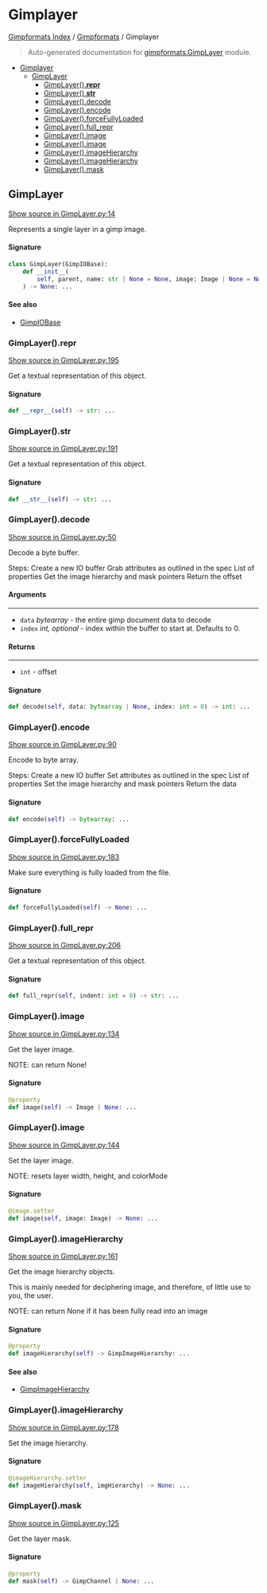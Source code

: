 # Gimplayer

[Gimpformats Index](../README.md#gimpformats-index) / [Gimpformats](./index.md#gimpformats) / Gimplayer

> Auto-generated documentation for [gimpformats.GimpLayer](../../../gimpformats/GimpLayer.py) module.

- [Gimplayer](#gimplayer)
  - [GimpLayer](#gimplayer)
    - [GimpLayer().__repr__](#gimplayer()__repr__)
    - [GimpLayer().__str__](#gimplayer()__str__)
    - [GimpLayer().decode](#gimplayer()decode)
    - [GimpLayer().encode](#gimplayer()encode)
    - [GimpLayer().forceFullyLoaded](#gimplayer()forcefullyloaded)
    - [GimpLayer().full_repr](#gimplayer()full_repr)
    - [GimpLayer().image](#gimplayer()image)
    - [GimpLayer().image](#gimplayer()image-1)
    - [GimpLayer().imageHierarchy](#gimplayer()imagehierarchy)
    - [GimpLayer().imageHierarchy](#gimplayer()imagehierarchy-1)
    - [GimpLayer().mask](#gimplayer()mask)

## GimpLayer

[Show source in GimpLayer.py:14](../../../gimpformats/GimpLayer.py#L14)

Represents a single layer in a gimp image.

#### Signature

```python
class GimpLayer(GimpIOBase):
    def __init__(
        self, parent, name: str | None = None, image: Image | None = None
    ) -> None: ...
```

#### See also

- [GimpIOBase](./GimpIOBase.md#gimpiobase)

### GimpLayer().__repr__

[Show source in GimpLayer.py:195](../../../gimpformats/GimpLayer.py#L195)

Get a textual representation of this object.

#### Signature

```python
def __repr__(self) -> str: ...
```

### GimpLayer().__str__

[Show source in GimpLayer.py:191](../../../gimpformats/GimpLayer.py#L191)

Get a textual representation of this object.

#### Signature

```python
def __str__(self) -> str: ...
```

### GimpLayer().decode

[Show source in GimpLayer.py:50](../../../gimpformats/GimpLayer.py#L50)

Decode a byte buffer.

Steps:
Create a new IO buffer
Grab attributes as outlined in the spec
List of properties
Get the image hierarchy and mask pointers
Return the offset

#### Arguments

----
 - `data` *bytearray* - the entire gimp document data to decode
 - `index` *int, optional* - index within the buffer to start at. Defaults to 0.

#### Returns

-------
 - `int` - offset

#### Signature

```python
def decode(self, data: bytearray | None, index: int = 0) -> int: ...
```

### GimpLayer().encode

[Show source in GimpLayer.py:90](../../../gimpformats/GimpLayer.py#L90)

Encode to byte array.

Steps:
Create a new IO buffer
Set attributes as outlined in the spec
List of properties
Set the image hierarchy and mask pointers
Return the data

#### Signature

```python
def encode(self) -> bytearray: ...
```

### GimpLayer().forceFullyLoaded

[Show source in GimpLayer.py:183](../../../gimpformats/GimpLayer.py#L183)

Make sure everything is fully loaded from the file.

#### Signature

```python
def forceFullyLoaded(self) -> None: ...
```

### GimpLayer().full_repr

[Show source in GimpLayer.py:206](../../../gimpformats/GimpLayer.py#L206)

Get a textual representation of this object.

#### Signature

```python
def full_repr(self, indent: int = 0) -> str: ...
```

### GimpLayer().image

[Show source in GimpLayer.py:134](../../../gimpformats/GimpLayer.py#L134)

Get the layer image.

NOTE: can return None!

#### Signature

```python
@property
def image(self) -> Image | None: ...
```

### GimpLayer().image

[Show source in GimpLayer.py:144](../../../gimpformats/GimpLayer.py#L144)

Set the layer image.

NOTE: resets layer width, height, and colorMode

#### Signature

```python
@image.setter
def image(self, image: Image) -> None: ...
```

### GimpLayer().imageHierarchy

[Show source in GimpLayer.py:161](../../../gimpformats/GimpLayer.py#L161)

Get the image hierarchy objects.

This is mainly needed for deciphering image, and therefore,
of little use to you, the user.

NOTE: can return None if it has been fully read into an image

#### Signature

```python
@property
def imageHierarchy(self) -> GimpImageHierarchy: ...
```

#### See also

- [GimpImageHierarchy](./GimpImageHierarchy.md#gimpimagehierarchy)

### GimpLayer().imageHierarchy

[Show source in GimpLayer.py:178](../../../gimpformats/GimpLayer.py#L178)

Set the image hierarchy.

#### Signature

```python
@imageHierarchy.setter
def imageHierarchy(self, imgHierarchy) -> None: ...
```

### GimpLayer().mask

[Show source in GimpLayer.py:125](../../../gimpformats/GimpLayer.py#L125)

Get the layer mask.

#### Signature

```python
@property
def mask(self) -> GimpChannel | None: ...
```